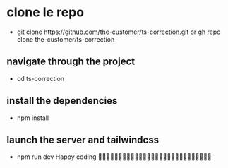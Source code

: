 # clone le repo
- git clone https://github.com/the-customer/ts-correction.git or gh repo clone the-customer/ts-correction
## navigate through the project 
- cd ts-correction
## install the dependencies
- npm install
## launch the server and tailwindcss
- npm run dev
Happy coding 🥳🥳🥳🥳🥳🥳🥳🥳🥳🥳🥳🥳🥳🥳🥳🥳🥳🥳🥳🥳🥳🥳🥳🥳🥳🥳🥳🥳
